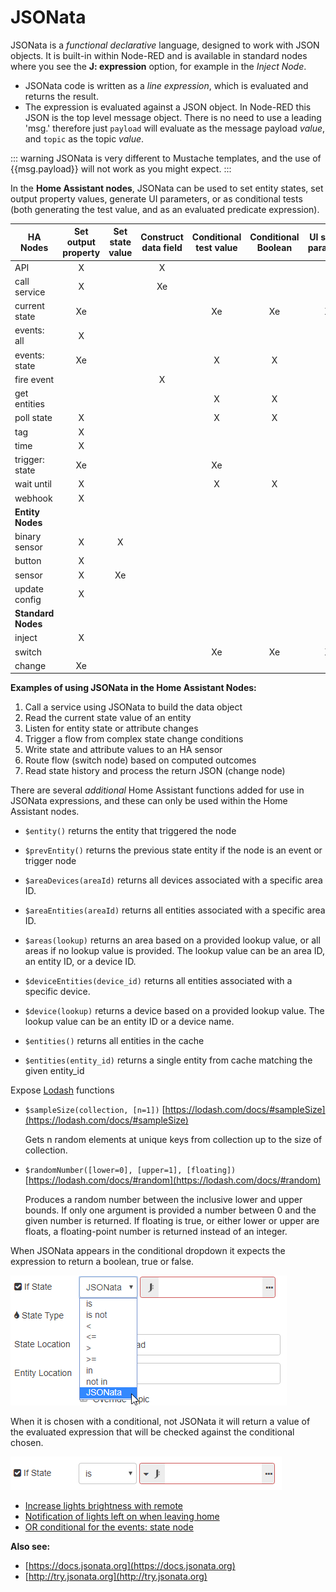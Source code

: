 # JSONata

JSONata is a _functional declarative_ language, designed to work with JSON objects. It is built-in within Node-RED and is available in standard nodes where you see the **J: expression** option, for example in the _Inject Node_.

- JSONata code is written as a _line expression_, which is evaluated and returns the result.
- The expression is evaluated against a JSON object. In Node-RED this JSON is the top level message object. There is no need to use a leading 'msg.' therefore just  `payload` will evaluate as the message payload _value_, and `topic` as the topic _value_.

::: warning
JSONata is very different to Mustache templates, and the use of {{msg.payload}} will not work as you might expect.
:::

In the **Home Assistant nodes**, JSONata can be used to set entity states, set output property values, generate UI parameters, or as conditional tests (both generating the test value, and as an evaluated predicate expression).

| HA Nodes           | Set output property | Set state value | Construct data field | Conditional test value | Conditional Boolean | UI setting parameter | Example |
|--------------------|:-------------------:|:---------------:|:--------------------:|:----------------------:|:-------------------:|:--------------------:|:-------:|
| API                | X                   |                 | X                    |                        |                     |                      |         |
| call service       | X                   |                 | Xe                   |                        |                     |                      | 1       |
| current state      | Xe                  |                 |                      | Xe                     | Xe                  | Xe                   | 2       |
| events: all        | X                   |                 |                      |                        |                     |                      |         |
| events: state      | Xe                  |                 |                      | X                      | X                   | X                    | 3       |
| fire event         |                     |                 | X                    |                        |                     |                      |         |
| get entities       |                     |                 |                      | X                      | X                   |                      |         |
| poll state         | X                   |                 |                      | X                      | X                   | X                    |         |
| tag                | X                   |                 |                      |                        |                     |                      |         |
| time               | X                   |                 |                      |                        |                     | X                    |         |
| trigger: state     | Xe                  |                 |                      | Xe                     |                     |                      | 4       |
| wait until         | X                   |                 |                      | X                      | X                   | X                    |         |
| webhook            | X                   |                 |                      |                        |                     |                      |         |
| **Entity Nodes**   |                     |                 |                      |                        |                     |                      |         |
| binary sensor      | X                   | X               |                      |                        |                     |                      |         |
| button             | X                   |                 |                      |                        |                     |                      |         |
| sensor             | X                   | Xe              |                      |                        |                     |                      | 5       |
| update config      | X                   |                 |                      |                        |                     |                      |         |
| **Standard Nodes** |                     |                 |                      |                        |                     |                      |         |
| inject             | X                   |                 |                      |                        |                     |                      |         |
| switch             |                     |                 |                      | Xe                     | Xe                  | Xe                   | 6       |
| change             | Xe                  |                 |                      |                        |                     |                      | 7       |

**Examples of using JSONata in the Home Assistant Nodes:**

1. Call a service using JSONata to build the data object
2. Read the current state value of an entity
3. Listen for entity state or attribute changes
4. Trigger a flow from complex state change conditions
5. Write state and attribute values to an HA sensor
6. Route flow (switch node) based on computed outcomes
7. Read state history and process the return JSON (change node)

There are several _additional_ Home Assistant functions added for use in JSONata expressions, and these can only be used within the Home Assistant nodes.

- `$entity()` returns the entity that triggered the node
- `$prevEntity()` returns the previous state entity if the node is an event or trigger node

- `$areaDevices(areaId)` returns all devices associated with a specific area ID.
- `$areaEntities(areaId)` returns all entities associated with a specific area ID.
- `$areas(lookup)` returns an area based on a provided lookup value, or all areas if no lookup value is provided. The lookup value can be an area ID, an entity ID, or a device ID.
- `$deviceEntities(device_id)` returns all entities associated with a specific device.
- `$device(lookup)` returns a device based on a provided lookup value. The lookup value can be an entity ID or a device name.
- `$entities()` returns all entities in the cache
- `$entities(entity_id)` returns a single entity from cache matching the given entity_id

Expose [Lodash](https://lodash.com/) functions

- `$sampleSize(collection, [n=1])` [https://lodash.com/docs/#sampleSize](https://lodash.com/docs/#sampleSize)

  Gets n random elements at unique keys from collection up to the size of collection.

- `$randomNumber([lower=0], [upper=1], [floating])` [https://lodash.com/docs/#random](https://lodash.com/docs/#random)

  Produces a random number between the inclusive lower and upper bounds. If only one argument is provided a number between 0 and the given number is returned. If floating is true, or either lower or upper are floats, a floating-point number is returned instead of an integer.

When JSONata appears in the conditional dropdown it expects the expression to return a boolean, true or false.

![screenshot](./images/jsonata_1.png)

When it is chosen with a conditional, not JSONata it will return a value of the evaluated expression that will be checked against the conditional chosen.

![screenshot](./images/jsonata_2.png)

- [Increase lights brightness with remote](../cookbook/jsonata.html#increase-lights-brightness-with-remote)
- [Notification of lights left on when leaving home](../cookbook/jsonata.html#notification-of-lights-left-on-when-leaving-home)
- [OR conditional for the events: state node](../cookbook/jsonata.html#or-conditional-for-the-events-state-node)

**Also see:**

- [https://docs.jsonata.org](https://docs.jsonata.org)
- [http://try.jsonata.org](http://try.jsonata.org)

